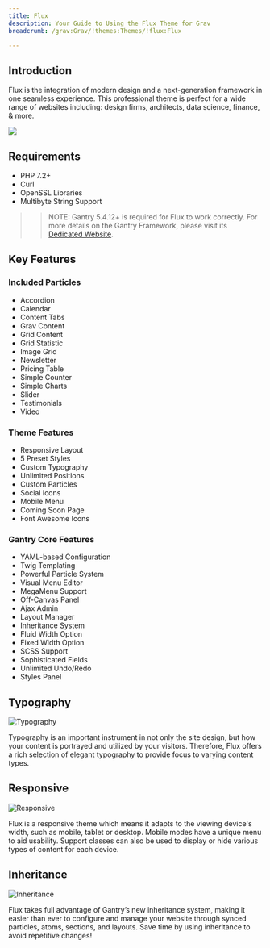 ```yaml
---
title: Flux
description: Your Guide to Using the Flux Theme for Grav
breadcrumb: /grav:Grav/!themes:Themes/!flux:Flux

---
```


Introduction
-----

Flux is the integration of modern design and a next-generation framework in one seamless experience. This professional theme is perfect for a wide range of websites including: design firms, architects, data science, finance, & more.

![](assets/flux.jpeg)

Requirements
-----

* PHP 7.2+
* Curl
* OpenSSL Libraries
* Multibyte String Support

>> NOTE: Gantry 5.4.12+ is required for Flux to work correctly. For more details on the Gantry Framework, please visit its [Dedicated Website](http://gantry.org).

Key Features
-----

### Included Particles

* Accordion
* Calendar
* Content Tabs
* Grav Content
* Grid Content
* Grid Statistic
* Image Grid
* Newsletter
* Pricing Table
* Simple Counter
* Simple Charts
* Slider
* Testimonials
* Video 

### Theme Features

* Responsive Layout
* 5 Preset Styles
* Custom Typography
* Unlimited Positions
* Custom Particles
* Social Icons
* Mobile Menu
* Coming Soon Page
* Font Awesome Icons 

### Gantry Core Features

* YAML-based Configuration
* Twig Templating
* Powerful Particle System
* Visual Menu Editor
* MegaMenu Support
* Off-Canvas Panel
* Ajax Admin
* Layout Manager
* Inheritance System
* Fluid Width Option
* Fixed Width Option
* SCSS Support
* Sophisticated Fields
* Unlimited Undo/Redo
* Styles Panel

## Typography

![Typography](ft-2.jpg)

Typography is an important instrument in not only the site design, but how your content is portrayed and utilized by your visitors. Therefore, Flux offers a rich selection of elegant typography to provide focus to varying content types.

## Responsive

![Responsive](ft-3.jpg)

Flux is a responsive theme which means it adapts to the viewing device's width, such as mobile, tablet or desktop. Mobile modes have a unique menu to aid usability. Support classes can also be used to display or hide various types of content for each device.

## Inheritance

![Inheritance](ft-4.jpg)

Flux takes full advantage of Gantry’s new inheritance system, making it easier than ever to configure and manage your website through synced particles, atoms, sections, and layouts. Save time by using inheritance to avoid repetitive changes!
